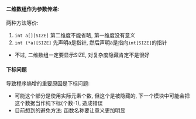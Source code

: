 #### 二维数组作为参数传递:
两种方法等价:
1. `int a[][SIZE]` 第二维度不能省略, 第一维度没有意义
2. `int (*a)[SIZE]` 先声明a是指针, 然后声明a是指向`int[SIZE]`的指针

- 不过, 二维数组一定要显示SIZE, 对复杂度隐藏肯定不是很好

#### 下标问题
导致程序熵增的重要原因是下标问题:
- 可能这个部分是使用实际元素个数, 但这个是被隐藏的, 下一个模块中可能会把这个数据当作纯下标(个数-1), 造成错误
- 目前想到的避免方法: 函数名称要让意义更加明显